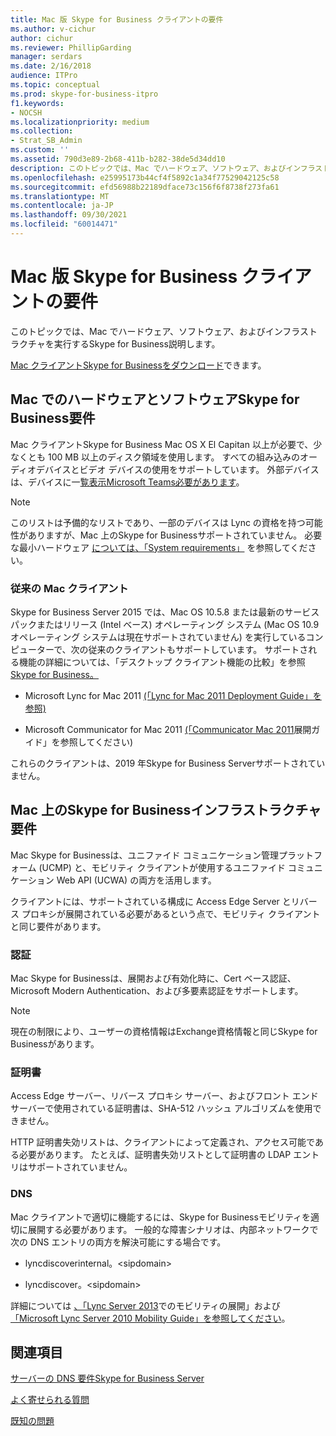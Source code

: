 ```yaml
---
title: Mac 版 Skype for Business クライアントの要件
ms.author: v-cichur
author: cichur
ms.reviewer: PhillipGarding
manager: serdars
ms.date: 2/16/2018
audience: ITPro
ms.topic: conceptual
ms.prod: skype-for-business-itpro
f1.keywords:
- NOCSH
ms.localizationpriority: medium
ms.collection:
- Strat_SB_Admin
ms.custom: ''
ms.assetid: 790d3e89-2b68-411b-b282-38de5d34dd10
description: このトピックでは、Mac でハードウェア、ソフトウェア、およびインフラストラクチャを実行するSkype for Business説明します。
ms.openlocfilehash: e25995173b44cf4f5892c1a34f77529042125c58
ms.sourcegitcommit: efd56988b22189dface73c156f6f8738f273fa61
ms.translationtype: MT
ms.contentlocale: ja-JP
ms.lasthandoff: 09/30/2021
ms.locfileid: "60014471"
---
```

# <a name="skype-for-business-on-mac-client-requirements"></a>Mac 版 Skype for Business クライアントの要件
 
このトピックでは、Mac でハードウェア、ソフトウェア、およびインフラストラクチャを実行するSkype for Business説明します。
  
[Mac クライアントSkype for Businessをダウンロード](https://products.office.com/skype-for-business/download-app?tab=tabs-3#Mac)できます。
  
## <a name="hardware-and-software-requirements-for-skype-for-business-on-mac"></a>Mac でのハードウェアとソフトウェアSkype for Business要件

Mac クライアントSkype for Business Mac OS X El Capitan 以上が必要で、少なくとも 100 MB 以上のディスク領域を使用します。 すべての組み込みのオーディオデバイスとビデオ デバイスの使用をサポートしています。 外部デバイスは、デバイスに一[覧表示Microsoft Teams必要があります](https://www.microsoft.com/microsoft-teams/across-devices/devices)。 
  
> [!NOTE]
> このリストは予備的なリストであり、一部のデバイスは Lync の資格を持つ可能性がありますが、Mac 上のSkype for Businessサポートされていません。 必要な最小ハードウェア [については、「System requirements」](https://products.office.com/office-system-requirements) を参照してください。
  
### <a name="legacy-mac-clients"></a>従来の Mac クライアント

Skype for Business Server 2015 では、Mac OS 10.5.8 または最新のサービス パックまたはリリース (Intel ベース) オペレーティング システム (Mac OS 10.9 オペレーティング システムは現在サポートされていません) を実行しているコンピューターで、次の従来のクライアントもサポートしています。 サポートされる機能の詳細については、「デスクトップ クライアント機能の比較」を参照[Skype for Business。](desktop-feature-comparison.md)
  
- Microsoft Lync for Mac 2011 [(「Lync for Mac 2011 Deployment Guide」を参照)](/previous-versions/office/office-for-mac-2011/jj984275(v=office.14))
    
- Microsoft Communicator for Mac 2011 [(「Communicator Mac 2011](/previous-versions/office/office-for-mac-2011/jj984270(v=office.14))展開ガイド」を参照してください)
 
これらのクライアントは、2019 年Skype for Business Serverサポートされていません。
   
## <a name="infrastructure-requirements-for-skype-for-business-on-mac"></a>Mac 上のSkype for Businessインフラストラクチャ要件
<a name="Infrastructure"> </a>

Mac Skype for Businessは、ユニファイド コミュニケーション管理プラットフォーム (UCMP) と、モビリティ クライアントが使用するユニファイド コミュニケーション Web API (UCWA) の両方を活用します。
  
クライアントには、サポートされている構成に Access Edge Server とリバース プロキシが展開されている必要があるという点で、モビリティ クライアントと同じ要件があります。 
  
### <a name="authentication"></a>認証

Mac Skype for Businessは、展開および有効化時に、Cert ベース認証、Microsoft Modern Authentication、および多要素認証をサポートします。
  
> [!NOTE]
> 現在の制限により、ユーザーの資格情報はExchange資格情報と同じSkype for Businessがあります。 
  
### <a name="certificates"></a>証明書

Access Edge サーバー、リバース プロキシ サーバー、およびフロント エンド サーバーで使用されている証明書は、SHA-512 ハッシュ アルゴリズムを使用できません。
  
HTTP 証明書失効リストは、クライアントによって定義され、アクセス可能である必要があります。 たとえば、証明書失効リストとして証明書の LDAP エントリはサポートされていません。
  
### <a name="dns"></a>DNS

Mac クライアントで適切に機能するには、Skype for Businessモビリティを適切に展開する必要があります。 一般的な障害シナリオは、内部ネットワークで次の DNS エントリの両方を解決可能にする場合です。
  
- lyncdiscoverinternal。\<sipdomain\>
    
- lyncdiscover。\<sipdomain\>
    
詳細については [、「Lync Server 2013](/previous-versions/office/lync-server-2013/lync-server-2013-deploying-mobility)でのモビリティの展開」および [「Microsoft Lync Server 2010 Mobility Guide」を参照してください](https://go.microsoft.com/fwlink//p/?LinkId=798226)。
  
## <a name="see-also"></a>関連項目
<a name="Infrastructure"> </a>

[サーバーの DNS 要件Skype for Business Server](../../plan-your-deployment/network-requirements/dns.md)

[よく寄せられる質問](https://go.microsoft.com/fwlink/p/?LinkId=798227)
  
[既知の問題](https://go.microsoft.com/fwlink/p/?LinkId=798228)